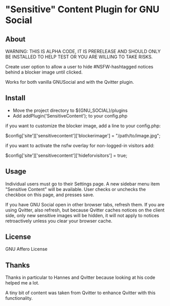 # "Sensitive" Content Plugin for GNU Social

## About

WARNING: THIS IS ALPHA CODE, IT IS PRERELEASE AND SHOULD ONLY BE INSTALLED TO
HELP TEST OR YOU ARE WILLING TO TAKE RISKS.

Create user option to allow a user to hide #NSFW-hashtagged notices behind a
blocker image until clicked.

Works for both vanilla GNUSocial and with the Qvitter plugin.

## Install

- Move the project directory to ${GNU_SOCIAL}/plugins
- Add addPlugin('SensitiveContent'); to your config.php

if you want to customize the blocker image, add a line to your config.php:

  $config['site']['sensitivecontent']['blockerimage'] = "/path/to/image.jpg";

if you want to activate the nsfw overlay for non-logged-in visitors add:

  $config['site']['sensitivecontent']['hideforvisitors'] = true;

## Usage

Individual users must go to their Settings page. A new sidebar menu item "Sensitive Content"
will be available. User checks or unchecks the checkbox on this page, and presses save.


If you have GNU Social open in other browser tabs, refresh them. If you are using Qvitter, also
refresh, but because Qvitter caches notices on the client side, only new sensitive images will
be hidden, it will not apply to notices retroactively unless you clear your browser cache.

## License

GNU Affero License

## Thanks

Thanks in particular to Hannes and Qvitter because looking at his code helped me a lot.

A tiny bit of content was taken from Qvitter to enhance Qvitter with this functionality.

